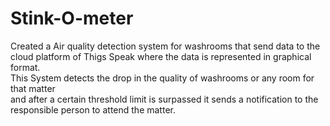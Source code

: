 # Stink-O-meter
Created a Air quality detection system for washrooms that send data to the <br>
cloud platform of Thigs Speak where the data is represented in graphical format. <br>
This System detects the drop in the quality of washrooms or any room for that matter <br>
and after a certain threshold limit is surpassed it sends a notification to the responsible person to attend the matter. <br>
